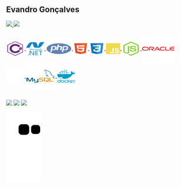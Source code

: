 ## Evandro Gonçalves 
 <div>
  <a href="https://github.com/underline84">
  <img height="180em" src="https://github-readme-stats.vercel.app/api?username=underline84&show_icons=true&theme=tokyonight&include_all_commits=true&count_private=true"/> 
  <img height="250em" src="https://github-readme-stats.vercel.app/api/top-langs/?username=underline84&theme=blue-green"/>
   
</div>

 
<div style="display: inline_block"><br>
    <img align="center" alt="Rafa-Csharp" height="40" width="50" src="https://raw.githubusercontent.com/devicons/devicon/master/icons/csharp/csharp-line.svg">
    <img align="center" height="40" width="50" src="https://raw.githubusercontent.com/devicons/devicon/master/icons/dot-net/dot-net-plain-wordmark.svg">
    <img align="center" alt="Rafa-Php" height="60" width="70" src="https://raw.githubusercontent.com/devicons/devicon/master/icons/php/php-plain.svg">    
    <img align="center" alt="Rafa-HTML" height="30" width="40" src="https://raw.githubusercontent.com/devicons/devicon/master/icons/html5/html5-original.svg">    
    <img align="center" alt="Rafa-CSS" height="30" width="40" src="https://raw.githubusercontent.com/devicons/devicon/master/icons/css3/css3-original.svg">
    <img align="center" alt="Rafa-Js" height="30" width="40" src="https://raw.githubusercontent.com/devicons/devicon/master/icons/javascript/javascript-plain.svg">
    <img align="center" height="40" width="50" src="https://raw.githubusercontent.com/devicons/devicon/master/icons/nodejs/nodejs-original.svg">
    <img align="center" height="80" width="90" src="https://raw.githubusercontent.com/devicons/devicon/master/icons/oracle/oracle-original.svg">
    <img align="center" height="40" width="50" src="https://github.com/underline84/blog_php/blob/main/img/sqlserver.png">
    <img align="center" height="70" width="80" src="https://raw.githubusercontent.com/devicons/devicon/master/icons/mysql/mysql-original-wordmark.svg">
    <img align="center" height="40" width="50" src="https://raw.githubusercontent.com/devicons/devicon/master/icons/docker/docker-plain-wordmark.svg">
</div>

  ##
 
<div> 
   <a href="https://instagram.com/evandro_biker" target="_blank"><img src="https://img.shields.io/badge/-Instagram-%23E4405F?style=for-the-badge&logo=instagram&logoColor=white" target="_blank"></a> 	
 </a> 
  <a href = "mailto:evandromesmo@gmail.com"><img src="https://img.shields.io/badge/-Gmail-%23333?style=for-the-badge&logo=gmail&logoColor=white" target="_blank"></a>
  <a href="https://www.linkedin.com/in/evandrocgoncalves/" target="_blank"><img src="https://img.shields.io/badge/-LinkedIn-%230077B5?style=for-the-badge&logo=linkedin&logoColor=white" target="_blank"></a> 
 
  ![Snake animation](https://github.com/rafaballerini/rafaballerini/blob/output/github-contribution-grid-snake.svg)
 
</div>
